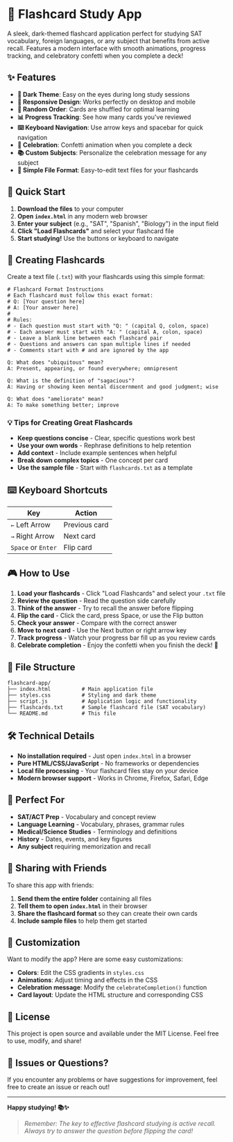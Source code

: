# 🎯 Flashcard Study App

A sleek, dark-themed flashcard application perfect for studying SAT vocabulary, foreign languages, or any subject that benefits from active recall. Features a modern interface with smooth animations, progress tracking, and celebratory confetti when you complete a deck!


## ✨ Features

- **🌙 Dark Theme**: Easy on the eyes during long study sessions
- **📱 Responsive Design**: Works perfectly on desktop and mobile
- **🎲 Random Order**: Cards are shuffled for optimal learning
- **📊 Progress Tracking**: See how many cards you've reviewed
- **⌨️ Keyboard Navigation**: Use arrow keys and spacebar for quick navigation
- **🎉 Celebration**: Confetti animation when you complete a deck
- **📚 Custom Subjects**: Personalize the celebration message for any subject
- **💾 Simple File Format**: Easy-to-edit text files for your flashcards

## 🚀 Quick Start

1. **Download the files** to your computer
2. **Open `index.html`** in any modern web browser
3. **Enter your subject** (e.g., "SAT", "Spanish", "Biology") in the input field
4. **Click "Load Flashcards"** and select your flashcard file
5. **Start studying!** Use the buttons or keyboard to navigate

## 📝 Creating Flashcards

Create a text file (`.txt`) with your flashcards using this simple format:

```
# Flashcard Format Instructions
# Each flashcard must follow this exact format:
# Q: [Your question here]
# A: [Your answer here]
# 
# Rules:
# - Each question must start with "Q: " (capital Q, colon, space)
# - Each answer must start with "A: " (capital A, colon, space)
# - Leave a blank line between each flashcard pair
# - Questions and answers can span multiple lines if needed
# - Comments start with # and are ignored by the app

Q: What does "ubiquitous" mean?
A: Present, appearing, or found everywhere; omnipresent

Q: What is the definition of "sagacious"?
A: Having or showing keen mental discernment and good judgment; wise

Q: What does "ameliorate" mean?
A: To make something better; improve
```

### 💡 Tips for Creating Great Flashcards

- **Keep questions concise** - Clear, specific questions work best
- **Use your own words** - Rephrase definitions to help retention
- **Add context** - Include example sentences when helpful
- **Break down complex topics** - One concept per card
- **Use the sample file** - Start with `flashcards.txt` as a template

## ⌨️ Keyboard Shortcuts

| Key | Action |
|-----|--------|
| `←` Left Arrow | Previous card |
| `→` Right Arrow | Next card |
| `Space` or `Enter` | Flip card |

## 🎮 How to Use

1. **Load your flashcards** - Click "Load Flashcards" and select your `.txt` file
2. **Review the question** - Read the question side carefully
3. **Think of the answer** - Try to recall the answer before flipping
4. **Flip the card** - Click the card, press Space, or use the Flip button
5. **Check your answer** - Compare with the correct answer
6. **Move to next card** - Use the Next button or right arrow key
7. **Track progress** - Watch your progress bar fill up as you review cards
8. **Celebrate completion** - Enjoy the confetti when you finish the deck! 🎉

## 📁 File Structure

```
flashcard-app/
├── index.html          # Main application file
├── styles.css          # Styling and dark theme
├── script.js           # Application logic and functionality
├── flashcards.txt      # Sample flashcard file (SAT vocabulary)
└── README.md           # This file
```

## 🛠️ Technical Details

- **No installation required** - Just open `index.html` in a browser
- **Pure HTML/CSS/JavaScript** - No frameworks or dependencies
- **Local file processing** - Your flashcard files stay on your device
- **Modern browser support** - Works in Chrome, Firefox, Safari, Edge

## 🎯 Perfect For

- **SAT/ACT Prep** - Vocabulary and concept review
- **Language Learning** - Vocabulary, phrases, grammar rules
- **Medical/Science Studies** - Terminology and definitions
- **History** - Dates, events, and key figures
- **Any subject** requiring memorization and recall

## 🤝 Sharing with Friends

To share this app with friends:

1. **Send them the entire folder** containing all files
2. **Tell them to open `index.html`** in their browser
3. **Share the flashcard format** so they can create their own cards
4. **Include sample files** to help them get started

## 🔧 Customization

Want to modify the app? Here are some easy customizations:

- **Colors**: Edit the CSS gradients in `styles.css`
- **Animations**: Adjust timing and effects in the CSS
- **Celebration message**: Modify the `celebrateCompletion()` function
- **Card layout**: Update the HTML structure and corresponding CSS

## 📄 License

This project is open source and available under the MIT License. Feel free to use, modify, and share!

## 🐛 Issues or Questions?

If you encounter any problems or have suggestions for improvement, feel free to create an issue or reach out!

---

**Happy studying! 📚✨**

> *Remember: The key to effective flashcard studying is active recall. Always try to answer the question before flipping the card!*
